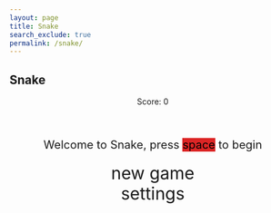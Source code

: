 ```yaml
---
layout: page
title: Snake
search_exclude: true
permalink: /snake/
---
```


<style>
    body {}
    .wrap {
        margin-left: auto;
        margin-right: auto;
    }
    canvas {
        display: none;
        border-style: solid;
        border-width: 50px;
        border-color: rgb(30, 121, 44);
    }
    canvas:focus {
        outline: none;
    }
    #gameover p, #setting p, #menu p {
        font-size: 20px;
    }
    #gameover a, #setting a, #menu a {
        font-size: 30px;
        display: block;
    }
    #gameover a:hover, #setting a:hover, #menu a:hover {
        cursor: pointer;
    }
    #gameover a:hover::before, #setting a:hover::before, #menu a:hover::before {
        content: ">";
        margin-right: 10px;
    }
    #menu {
        display: block;
    }
    #gameover {
        display: none;
    }
    #setting {
        display: none;
    }
    #setting input {
        display: none;
    }
    #setting label {
        cursor: pointer;
    }
    #setting input:checked + label {
        background-color: #FFF;
        color: #000000
    }
</style>

<h2>Snake</h2>
<div class="container">
    <header class="pb-3 mb-4 border-bottom border-primary text-dark">
        <p class="fs-4">Score: <span id="score_value">0</span></p>
    </header>
    <div class="container bg-secondary" style="text-align:center;">
        <div id="menu" class="py-4 text-light">
            <p>Welcome to Snake, press <span style="background-color: rgb(220,37,37); color: #000000">space</span> to begin</p>
            <a id="new_game" class="link-alert">new game</a>
            <a id="setting_menu" class="link-alert">settings</a>
        </div>
        <div id="gameover" class="py-4 text-light">
            <p>Game Over, press <span style="background-color:rgb(220, 37, 37); color: #000000">space</span> to try again</p>
            <a id="new_game1" class="link-alert">new game</a>
            <a id="setting_menu1" class="link-alert">settings</a>
        </div>
        <canvas id="snake" class="wrap" width="800" height="800" tabindex="1"></canvas>
        <div id="setting" class="py-4 text-light">
            <p>Settings Screen, press <span style="background-color:rgb(220, 37, 37); color: #000000">space</span> to go back to playing</p>
            <a id="new_game2" class="link-alert">new game</a>
            <br>
            <p>Speed:
                <input id="speed1" type="radio" name="speed" value="200" checked />
                <label for="speed1">Slow</label>
                <input id="speed2" type="radio" name="speed" value="150" />
                <label for="speed2">Normal</label>
                <input id="speed3" type="radio" name="speed" value="100" />
                <label for="speed3">Fast</label>
            </p>
            <p>Wall:
                <input id="wallon" type="radio" name="wall" value="1" checked />
                <label for="wallon">On</label>
                <input id="walloff" type="radio" name="wall" value="0" />
                <label for="walloff">Off</label>
            </p>
        </div>
    </div>
</div>

<script>
(function () {
    const canvas = document.getElementById("snake");
    const ctx = canvas.getContext("2d");
    const SCREEN_SNAKE = 0;
    const screen_snake = document.getElementById("snake");
    const ele_score = document.getElementById("score_value");
    const speed_setting = document.getElementsByName("speed");
    const wall_setting = document.getElementsByName("wall");
    const SCREEN_MENU = -1, SCREEN_GAME_OVER = 1, SCREEN_SETTING = 2;
    const screen_menu = document.getElementById("menu");
    const screen_game_over = document.getElementById("gameover");
    const screen_setting = document.getElementById("setting");
    const button_new_game = document.getElementById("new_game");
    const button_new_game1 = document.getElementById("new_game1");
    const button_new_game2 = document.getElementById("new_game2");
    const button_setting_menu = document.getElementById("setting_menu");
    const button_setting_menu1 = document.getElementById("setting_menu1");

    const BLOCK = 50;
    let SCREEN = SCREEN_MENU;
    let snake;
    let snake_dir;
    let snake_next_dir;
    let snake_speed;
    let food = { x: 0, y: 0 };
    let score;
    let wall;

    // Load baseball image for food
    const foodImage = new Image();
    foodImage.src = "https://upload.wikimedia.org/wikipedia/commons/0/0d/Baseball_and_glove.jpg";  // Link to baseball image

    // Set brown color for snake
    const snakeColor = "brown";

    // Game logic
    function initGame() {
        snake = [
            { x: 5, y: 5 },
            { x: 4, y: 5 },
            { x: 3, y: 5 }
        ];
        snake_dir = "RIGHT";
        snake_next_dir = "RIGHT";
        score = 0;
        food = {
            x: Math.floor(Math.random() * (canvas.width / BLOCK)),
            y: Math.floor(Math.random() * (canvas.height / BLOCK))
        };
        if (wall_setting[0].checked) {
            wall = true;
        } else {
            wall = false;
        }
        gameLoop();
    }

    function drawSnake() {
        ctx.fillStyle = snakeColor; // Brown snake
        for (let i = 0; i < snake.length; i++) {
            ctx.fillRect(snake[i].x * BLOCK, snake[i].y * BLOCK, BLOCK, BLOCK);
        }
    }

    function drawFood() {
        ctx.drawImage(foodImage, food.x * BLOCK, food.y * BLOCK, BLOCK, BLOCK);
    }

    function gameLoop() {
        ctx.clearRect(0, 0, canvas.width, canvas.height);
        drawSnake();
        drawFood();
        moveSnake();
        checkCollisions();
        ele_score.innerText = score;
        setTimeout(gameLoop, snake_speed);
    }

    function moveSnake() {
        let head = { ...snake[0] };
        switch (snake_next_dir) {
            case "UP":
                head.y--;
                break;
            case "DOWN":
                head.y++;
                break;
            case "LEFT":
                head.x--;
                break;
            case "RIGHT":
                head.x++;
                break;
        }

        snake.unshift(head);

        if (head.x === food.x && head.y === food.y) {
            score++;
            food = {
                x: Math.floor(Math.random() * (canvas.width / BLOCK)),
                y: Math.floor(Math.random() * (canvas.height / BLOCK))
            };
        } else {
            snake.pop();
        }

        snake_dir = snake_next_dir;
    }

    function checkCollisions() {
        let head = snake[0];

        // Check for wall collisions
        if (wall && (head.x < 0 || head.x >= canvas.width / BLOCK || head.y < 0 || head.y >= canvas.height / BLOCK)) {
            endGame();
        }

        // Check for self collisions
        for (let i = 1; i < snake.length; i++) {
            if (head.x === snake[i].x && head.y === snake[i].y) {
                endGame();
            }
        }
    }

    function endGame() {
        SCREEN = SCREEN_GAME_OVER;
        screen_game_over.style.display = "block";
        screen_menu.style.display = "none";
        screen_setting.style.display = "none";
    }

    // Event Listeners for controls and settings
    document.addEventListener("keydown", (e) => {
        if (e.key === "ArrowUp" && snake_dir !== "DOWN") {
            snake_next_dir = "UP";
        } else if (e.key === "ArrowDown" && snake_dir !== "UP") {
            snake_next_dir = "DOWN";
        } else if (e.key === "ArrowLeft" && snake_dir !== "RIGHT") {
            snake_next_dir = "LEFT";
        } else if (e.key === "ArrowRight" && snake_dir !== "LEFT") {
            snake_next_dir = "RIGHT";
        } else if (e.key === " " && SCREEN === SCREEN_MENU) {
            SCREEN = SCREEN_SNAKE;
            screen_menu.style.display = "none";
            screen_game_over.style.display = "none";
            screen_setting.style.display = "none";
            canvas.style.display = "block";
            initGame();
        } else if (e.key === " " && SCREEN === SCREEN_GAME_OVER) {
            SCREEN = SCREEN_SNAKE;
            screen_game_over.style.display = "none";
            screen_menu.style.display = "none";
            screen_setting.style.display = "none";
            canvas.style.display = "block";
            initGame();
        }
    });

    button_new_game.addEventListener("click", () => {
        SCREEN = SCREEN_SNAKE;
        screen_menu.style.display = "none";
        screen_game_over.style.display = "none";
        screen_setting.style.display = "none";
        canvas.style.display = "block";
        initGame();
    });

    button_new_game1.addEventListener("click", () => {
        SCREEN = SCREEN_SNAKE;
        screen_game_over.style.display = "none";
        screen_menu.style.display = "none";
        screen_setting.style.display = "none";
        canvas.style.display = "block";
        initGame();
    });

    button_new_game2.addEventListener("click", () => {
        SCREEN = SCREEN_SNAKE;
        screen_setting.style.display = "none";
        screen_menu.style.display = "none";
        screen_game_over.style.display = "none";
        canvas.style.display = "block";
        initGame();
    });

    button_setting_menu.addEventListener("click", () => {
        SCREEN = SCREEN_SETTING;
        screen_menu.style.display = "none";
        screen_game_over.style.display = "none";
        screen_setting.style.display = "block";
        canvas.style.display = "none";
    });

    button_setting_menu1.addEventListener("click", () => {
        SCREEN = SCREEN_SETTING;
        screen_game_over.style.display = "none";
        screen_menu.style.display = "none";
        screen_setting.style.display = "block";
        canvas.style.display = "none";
    });
})();
</script>
